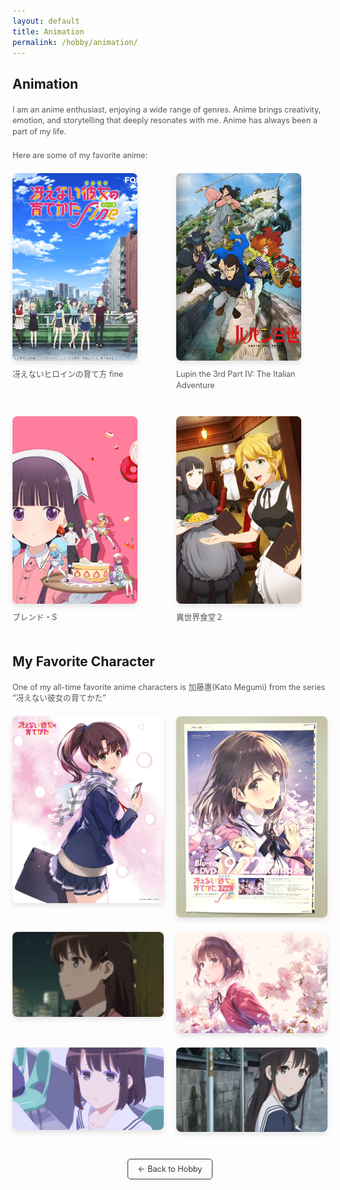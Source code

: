 ```yaml
---
layout: default
title: Animation
permalink: /hobby/animation/
---
```


<h1>Animation</h1>

<p>I am an anime enthusiast, enjoying a wide range of genres. Anime brings creativity, emotion, and storytelling that deeply resonates with me. Anime has always been a part of my life.</p>

<p>Here are some of my favorite anime:</p>

<div class="anime-list">
  <div class="anime-item">
    <img src="/hobby_images/anime_1.jpg" alt="冴えないヒロインの育て方 fine" />
    <p>冴えないヒロインの育て方 fine</p>
  </div>

  <div class="anime-item">
    <img src="/hobby_images/anime_2.jpg" alt="Lupin the 3rd Part IV: The Italian Adventure" />
    <p>Lupin the 3rd Part IV: The Italian Adventure</p>
  </div>

  <div class="anime-item">
    <img src="/hobby_images/anime_3.jpg" alt="ブレンド・S" />
    <p>ブレンド・S</p>
  </div>

  <div class="anime-item">
    <img src="/hobby_images/anime_4.jpg" alt="異世界食堂２" />
    <p>異世界食堂２</p>
  </div>
</div>

<h2>My Favorite Character</h2>
<p>One of my all-time favorite anime characters is 加藤惠(Kato Megumi) from the series “冴えない彼女の育てかた”</p>

<!-- 前两张竖向图片 -->
<div class="katou-gallery-top">
  <div class="katou-item">
    <img src="/hobby_images/Megumi_1.jpg" alt="Katou Megumi 1" />
  </div>
  <div class="katou-item">
    <img src="/hobby_images/Megumi_2.jpg" alt="Katou Megumi 2" />
  </div>
</div>

<!-- 后四张横向图片，两张一排布局，不裁剪原图 -->
<div class="katou-gallery-bottom">
  <div class="katou-item">
    <img src="/hobby_images/Megumi_4.png" alt="Katou Megumi 4" />
  </div>
  <div class="katou-item">
    <img src="/hobby_images/Megumi_5.jpg" alt="Katou Megumi 5" />
  </div>
  <div class="katou-item">
    <img src="/hobby_images/Megumi_6.png" alt="Katou Megumi 6" />
  </div>
  <div class="katou-item">
    <img src="/hobby_images/Megumi_7.png" alt="Katou Megumi 7" />
  </div>
</div>

<div class="back-to-hobby">
  <a href="/hobby" class="button">← Back to Hobby</a>
</div>

<style>
  h1, h2 {
    font-size: 1.5em;
    margin-bottom: 20px;
    text-align: left;
  }

  p {
    font-size: 0.9em;
    line-height: 1.4;
    color: #555;
    margin-bottom: 20px;
  }

  /* 动漫列表，统一尺寸 */
  .anime-list {
    display: grid;
    grid-template-columns: repeat(2, 1fr); /* Anime 两列布局 */
    gap: 20px;
    margin-top: 20px;
  }

  .anime-item img {
    width: 100%;
    max-width: 200px;
    height: 300px; /* 保持动漫图片相同的尺寸 */
    object-fit: cover;
    border-radius: 8px;
    box-shadow: 0 4px 8px rgba(0, 0, 0, 0.1);
  }

  .anime-item p {
    font-size: 0.9em;
    margin-top: 10px;
    color: #555;
  }

  /* 加藤惠部分：保持原图尺寸 */
  .katou-gallery-top, .katou-gallery-bottom {
    display: grid;
    grid-template-columns: repeat(2, 1fr); /* 两列布局 */
    gap: 20px;
    margin-top: 20px;
  }

  .katou-item img {
    width: 100%;
    height: auto; /* 保持原始比例，不裁剪 */
    border-radius: 8px;
    box-shadow: 0 4px 8px rgba(0, 0, 0, 0.1);
  }

  /* 返回 Hobby 按钮样式 */
  .back-to-hobby {
    text-align: center;
    margin-top: 40px;
  }

  .back-to-hobby .button {
    display: inline-block;
    padding: 8px 16px;
    font-size: 0.9em;
    color: #333;
    background-color: transparent;
    border: 1px solid #333;
    text-decoration: none;
    border-radius: 5px;
    transition: background-color 0.3s ease, color 0.3s ease;
  }

  .back-to-hobby .button:hover {
    background-color: #f0f0f0;
    color: #000;
  }
</style>



